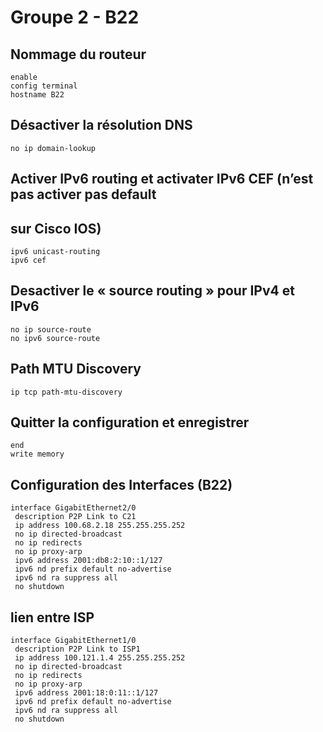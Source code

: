 # Groupe 2 - B22


## Nommage du routeur
```console
enable
config terminal
hostname B22
```

## Désactiver la résolution DNS
```console
no ip domain-lookup
```

## Activer IPv6 routing et activater IPv6 CEF (n’est pas activer pas default
## sur Cisco IOS)
```console
ipv6 unicast-routing
ipv6 cef
```

##  Desactiver le « source routing » pour IPv4 et IPv6
```console
no ip source-route
no ipv6 source-route
```

## Path MTU Discovery
```console
ip tcp path-mtu-discovery
```

## Quitter la configuration et enregistrer
```console
end
write memory
```


## Configuration des Interfaces (B22)
```console
interface GigabitEthernet2/0
 description P2P Link to C21
 ip address 100.68.2.18 255.255.255.252
 no ip directed-broadcast
 no ip redirects
 no ip proxy-arp
 ipv6 address 2001:db8:2:10::1/127
 ipv6 nd prefix default no-advertise
 ipv6 nd ra suppress all
 no shutdown
```

## lien entre ISP
```console
interface GigabitEthernet1/0
 description P2P Link to ISP1
 ip address 100.121.1.4 255.255.255.252
 no ip directed-broadcast
 no ip redirects
 no ip proxy-arp
 ipv6 address 2001:18:0:11::1/127
 ipv6 nd prefix default no-advertise
 ipv6 nd ra suppress all
 no shutdown
```
